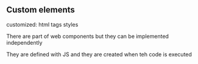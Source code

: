 ## Custom elements

customized:
 html tags
 styles

There are part of web components but they can be implemented independently

They are defined with JS and they are created when teh code is executed


